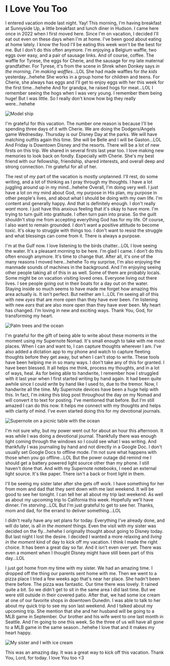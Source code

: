 # I Love You Too

I entered vacation mode last night. Yay! This morning, I'm having breakfast at Sunnyside Up, a little breakfast and lunch diner in Hudson. I came here once in 2022 when I first moved here. Since I'm on vacation, I decided I'll eat out even on these days when I'm at home. I've been good about eating at home lately. I know the food I'll be eating this week won't be the best for me. But I don't do this often anymore. I'm enjoying a Belgium waffle, two eggs over easy, and a pair of sausage links. And of course, coffee. The waffle for Tyrese, the eggs for Cherie, and the sausage for my late maternal grandfather. For Tyrese, it's from the scene in Shrek when Donkey says *in the morning, I'm making waffles*...LOL She had made waffles for *the kids* yesterday...hehehe She works in a group home for children and teens. For Cherie, she always has eggs and I'll get to enjoy eggs with her this week for the first time...hehehe And for grandpa, he raised hogs for meat...LOL I remember seeing the hogs when I was very young. I remember them being huge! But I was little. So I really don't know how big they really were...hehehe

![Model ship](./media/IMG_0442.jpeg)

I'm grateful for this vacation. The number one reason is because I'll be spending three days of it with Cherie. We are doing the Dodgers/Angels game Wednesday. Thursday is our Disney Day at the parks. We will have matching outfits again this time. She will be Belle and I will be Gaston...LOL And Friday is Downtown Disney and the resorts. There will be a lot of new firsts on this trip. We shared in several firsts last year too. I love making new memories to look back on fondly. Especially with Cherie. She's my best friend with our fellowship, friendship, shared interests, and overall deep and strong connection. I'm grateful for all of 
her.

The rest of *my* part of the vacation is mostly unplanned. I'll rest, do some writing, and a lot of thinking as I pray through my thoughts. I have a lot juggling around up in my mind...hehehe Overall, I'm doing very well. I just have a lot on my mind about God, my purpose in His plan, my purpose in other people's lives, and about what I should be doing with my own life. I'm content and generally happy. And that is definitely enough. I don't really *want* more. I just have this anxious feeling that it's okay to have more. I'm trying to turn guilt into gratitude. I often turn pain into praise. So the guilt shouldn't stop me from accepting everything God has for my life. Of course, I also want to remain grounded. I don't want a positive attitude to become toxic. It's okay to struggle with things too. I don't want to resist the struggle and what blessings can come from it. There is always a purpose.

I'm at the Gulf now. I love listening to the birds chatter...LOL I love seeing the water. It's a pleasant morning to be here. I'm glad I came. I don't do this often enough anymore. It's time to change that. After all, it's one of the many reasons I moved here...hehehe To my surprise, I'm also enjoying the manmade sounds of machines in the background. And I'm enjoying seeing other people taking all of this in as well. Some of them are probably locals. Some might be on vacation visiting loved ones. Everyone living out there lives. I see people going out in their boats for a day out on the water. Staying inside so much seems to have made me forget how amazing this area actually is. It isn't perfect. But neither am I...LOL I'm seeing all of this with new *eyes* that are more open than they have ever been. I'm listening with new *ears* that are also more open than they have ever been. My heart has changed. I'm loving in new and exciting ways. Thank You, God, for transforming my heart.

![Palm trees and the ocean](./media/IMG_0452.jpeg)

I'm grateful for the gift of being able to write about these moments in the moment using my Supernote Nomad. It's small enough to take with me most places. When I can and want to, I can capture thoughts wherever I am. I've also added a dictation app to my phone and watch to capture fleeting thoughts before they get away, but when I can't stop to write. These tools have been helping me in so many ways. I don't take any of this for granted. I have  been blessed. It all helps me think, process my thoughts, and in a lot of ways, heal. As for being able to handwrite, I remember how I struggled with it last year when I first started writing by hand again. It had been quite awhile since I could write by hand like I used to, due to the tremor. Now, I handwrite all the time. My Supernote devices have been a huge help with this. In fact, I'm *inking* this blog post throughout the day on my Nomad and will convert it to text for posting. I've mentioned that before. But I'm still amazed I can do this now. It helps me connect with my thoughts and helps with clarity of mind. I've even started doing this for my devotional journals.

![Supernote on a picnic table with the ocean](./media/IMG_0460.jpeg)

I'm not sure why, but my power went out for about an hour this afternoon. It was while I was doing a devotional journal. Thankfully there was enough light coming through the windows so I could see what I was writing. And thankfully I was  journaling by hand and not directly in a Google Doc. I don't usually set Google Docs to offline mode. I'm not sure what happens with those when you go offline...LOL But the power outage did remind me I should get a battery powered light source other than my phone. I still haven't done that. And with my Supernote notebooks, I need an external light source. It's like paper. There isn't a back or front light in them.

I'll be seeing my sister later after she gets off work. I have something for her from mom and dad that they sent down with me last weekend. It will be good to see her tonight. I can tell her all about my trip last weekend. As well as about my upcoming trip to California this week. Hopefully we'll have dinner. I'm *starving*...LOL But I'm just grateful to get to see her. Thanks, mom and dad, for the errand to deliver something...LOL

I didn't really have any set plans for today. Everything I've already done, and will do later, is all *in the moment* things. Even the visit with my sister was decided on the fly...hehehe I originally thought about going to Disney today. But last night I lost the desire. I decided I wanted a more relaxing and *living in the moment* kind of day to kick off my vacation. I think I made the right choice. It has been a great day so far. And it isn't even over yet. There was even a moment when I thought Disney might have still been part of this day...LOL

I just got home from my time with my sister. We had an amazing time. I dropped off the thing our parents sent home with me. Then we went to a pizza place I tried a few weeks ago that's near her place. She hadn't been there before. The pizza was fantastic. Our time there was lovely. It rained quite a bit. So we didn't get to sit in the same area I did last time. But we were still outside in their covered patio. After that, we had some ice cream at one of our favorite shops in downtown Dunedin. I was able to talk to her about my quick trip to see my son last weekend. And I talked about my upcoming trip. She mention that she and her husband will be going to a MLB game in September. Our brother and his wife went to one last month in Seattle. And I'm going to one this week. So the three of us will have all gone to a MLB game in the same season...hehehe I love that and it makes my heart happy.

![My sister and I with ice cream](./media/IMG_0480.jpeg)

This was an amazing day. It was a great way to kick off this vacation. Thank You, Lord, for today. I love You too <3